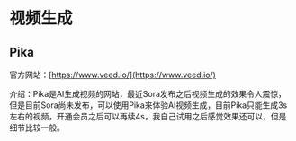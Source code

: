 # 视频生成

## Pika

官方网站：[https://www.veed.io/](https://www.veed.io/)

介绍：Pika是AI生成视频的网站，最近Sora发布之后视频生成的效果令人震惊，但是目前Sora尚未发布，可以使用Pika来体验AI视频生成，目前Pika只能生成3s左右的视频，开通会员之后可以再续4s，我自己试用之后感觉效果还可以，但是细节比较一般。
